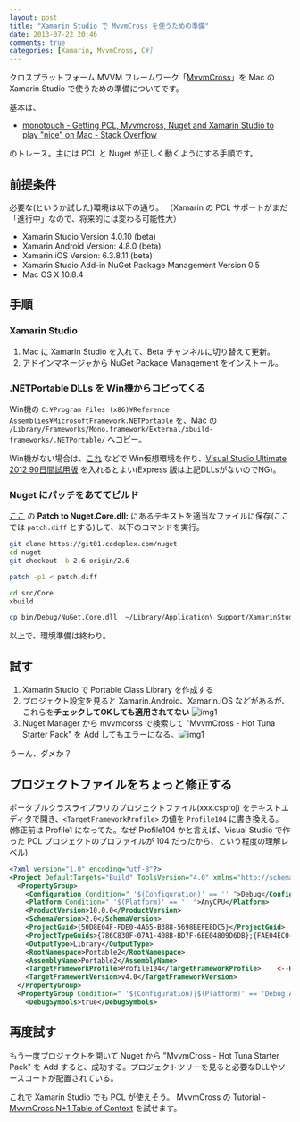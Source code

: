 ```yaml
---
layout: post
title: "Xamarin Studio で MvvmCross を使うための準備"
date: 2013-07-22 20:46
comments: true
categories: [Xamarin, MvvmCross, C#]
---
```

クロスプラットフォーム MVVM フレームワーク「[MvvmCross](https://github.com/slodge/MvvmCross)」を Mac の Xamarin Studio で使うための準備についてです。
<!--more-->
基本は、

* [monotouch - Getting PCL, Mvvmcross, Nuget and Xamarin Studio to play "nice" on Mac - Stack Overflow](http://stackoverflow.com/questions/17653208/getting-pcl-mvvmcross-nuget-and-xamarin-studio-to-play-nice-on-mac)

のトレース。主には PCL と Nuget が正しく動くようにする手順です。

## 前提条件

必要な(というか試した)環境は以下の通り。
（Xamarin の PCL サポートがまだ「進行中」なので、将来的には変わる可能性大）

* Xamarin Studio Version 4.0.10 (beta)
* Xamarin.Android Version: 4.8.0 (beta)
* Xamarin.iOS Version: 6.3.8.11 (beta)
* Xamarin Studio Add-in NuGet Package Management Version 0.5
* Mac OS X 10.8.4

## 手順

### Xamarin Studio

1. Mac に Xamarin Studio を入れて、Beta チャンネルに切り替えて更新。
2. アドインマネージャから NuGet Package Management をインストール。

### .NETPortable DLLs を Win機からコピってくる

Win機の ``C:¥Program Files (x86)¥Reference Assemblies¥MicrosoftFramework.NETPortable`` を、Mac の ``/Library/Frameworks/Mono.framework/External/xbuild-frameworks/.NETPortable/`` へコピー。 

Win機がない場合は、[これ](http://amay077.github.io/blog/2013/07/21/building-testing-environment-for-mac-using-ietestdrive/) などで Win仮想環境を作り、[Visual Studio Ultimate 2012 90日間試用版](http://www.microsoft.com/visualstudio/jpn/downloads) を入れるとよい(Express 版は上記DLLsがないのでNG)。

### Nuget にパッチをあててビルド

[ここ](http://stackoverflow.com/questions/17653208/getting-pcl-mvvmcross-nuget-and-xamarin-studio-to-play-nice-on-mac) の **Patch to Nuget.Core.dll:** にあるテキストを適当なファイルに保存(ここでは ``patch.diff`` とする)して、以下のコマンドを実行。

```sh
git clone https://git01.codeplex.com/nuget
cd nuget
git checkout -b 2.6 origin/2.6 

patch -p1 < patch.diff

cd src/Core
xbuild

cp bin/Debug/NuGet.Core.dll  ~/Library/Application\ Support/XamarinStudio-4.0/LocalInstall/Addins/MonoDevelop.PackageManagement.0.5/NuGet.Core.dll
``` 

以上で、環境準備は終わり。

## 試す

1. Xamarin Studio で Portable Class Library を作成する
2. プロジェクト設定を見ると Xamarin.Android、Xamarin.iOS などがあるが、これらを**チェックしてOKしても適用されてない** ![img1](https://dl.dropboxusercontent.com/u/264530/qiita/using_pcl_on_xamarin_studio01.png)
3. Nuget Manager から mvvmcorss で検索して "MvvmCross - Hot Tuna  Starter Pack" を Add してもエラーになる。![img1](https://dl.dropboxusercontent.com/u/264530/qiita/using_pcl_on_xamarin_studio02.png)

うーん、ダメか？

## プロジェクトファイルをちょっと修正する

ポータブルクラスライブラリのプロジェクトファイル(xxx.csproj) をテキストエディタで開き、``<TargetFrameworkProfile>`` の値を ``Profile104`` に書き換える。(修正前は Profile1 になってた。なぜ Profile104 かと言えば、Visual Studio で作った PCL プロジェクトのプロファイルが 104 だったから、という程度の理解レベル)

```xml xxx.csproj
<?xml version="1.0" encoding="utf-8"?>
<Project DefaultTargets="Build" ToolsVersion="4.0" xmlns="http://schemas.microsoft.com/developer/msbuild/2003">
  <PropertyGroup>
    <Configuration Condition=" '$(Configuration)' == '' ">Debug</Configuration>
    <Platform Condition=" '$(Platform)' == '' ">AnyCPU</Platform>
    <ProductVersion>10.0.0</ProductVersion>
    <SchemaVersion>2.0</SchemaVersion>
    <ProjectGuid>{50D8E04F-FDE0-4A65-B388-5698BEFE8DC5}</ProjectGuid>
    <ProjectTypeGuids>{786C830F-07A1-408B-BD7F-6EE04809D6DB};{FAE04EC0-301F-11D3-BF4B-00C04F79EFBC}</ProjectTypeGuids>
    <OutputType>Library</OutputType>
    <RootNamespace>Portable2</RootNamespace>
    <AssemblyName>Portable2</AssemblyName>
    <TargetFrameworkProfile>Profile104</TargetFrameworkProfile>    <--Here!!!!!
    <TargetFrameworkVersion>v4.0</TargetFrameworkVersion>
  </PropertyGroup>
  <PropertyGroup Condition=" '$(Configuration)|$(Platform)' == 'Debug|AnyCPU' ">
    <DebugSymbols>true</DebugSymbols>
```

## 再度試す

もう一度プロジェクトを開いて Nuget から "MvvmCross - Hot Tuna  Starter Pack" を Add すると、成功する。プロジェクトツリーを見ると必要なDLLやソースコードが配置されている。


これで Xamarin Studio でも PCL が使えそう。
MvvmCross の Tutorial - [MvvmCross N+1 Table of Context](http://mvvmcross.wordpress.com/) を試せます。

